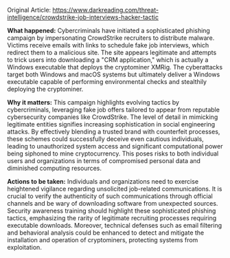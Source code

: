 Original Article: https://www.darkreading.com/threat-intelligence/crowdstrike-job-interviews-hacker-tactic

**What happened:** Cybercriminals have initiated a sophisticated phishing campaign by impersonating CrowdStrike recruiters to distribute malware. Victims receive emails with links to schedule fake job interviews, which redirect them to a malicious site. The site appears legitimate and attempts to trick users into downloading a "CRM application," which is actually a Windows executable that deploys the cryptominer XMRig. The cyberattacks target both Windows and macOS systems but ultimately deliver a Windows executable capable of performing environmental checks and stealthily deploying the cryptominer.

**Why it matters:** This campaign highlights evolving tactics by cybercriminals, leveraging fake job offers tailored to appear from reputable cybersecurity companies like CrowdStrike. The level of detail in mimicking legitimate entities signifies increasing sophistication in social engineering attacks. By effectively blending a trusted brand with counterfeit processes, these schemes could successfully deceive even cautious individuals, leading to unauthorized system access and significant computational power being siphoned to mine cryptocurrency. This poses risks to both individual users and organizations in terms of compromised personal data and diminished computing resources.

**Actions to be taken:** Individuals and organizations need to exercise heightened vigilance regarding unsolicited job-related communications. It is crucial to verify the authenticity of such communications through official channels and be wary of downloading software from unexpected sources. Security awareness training should highlight these sophisticated phishing tactics, emphasizing the rarity of legitimate recruiting processes requiring executable downloads. Moreover, technical defenses such as email filtering and behavioral analysis could be enhanced to detect and mitigate the installation and operation of cryptominers, protecting systems from exploitation.